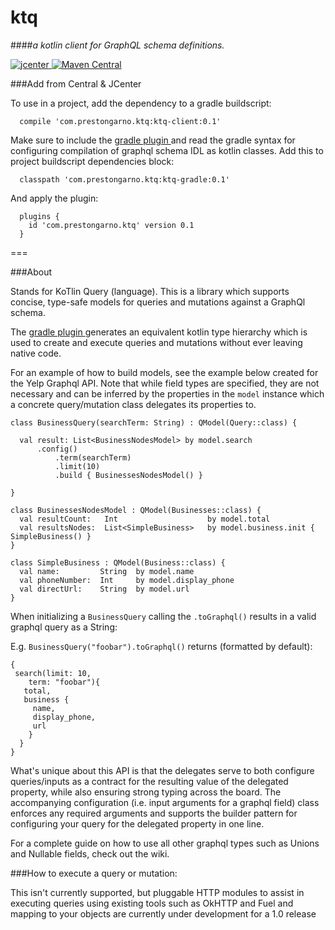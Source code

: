 # ktq 
####*a kotlin client for GraphQL schema definitions.*


 [ ![jcenter](https://api.bintray.com/packages/prestongarno/ktq/ktq-client/images/download.svg?version=0.1) ](https://bintray.com/prestongarno/ktq/ktq-client/0.1/link)
[![Maven Central](https://maven-badges.herokuapp.com/maven-central/com.prestongarno/trywithres-compat/badge.svg)](https://bintray.com/prestongarno/ktq/ktq-client/0.1/link)



###Add from Central & JCenter

To use in a project, add the dependency to a gradle buildscript:

      compile 'com.prestongarno.ktq:ktq-client:0.1'
      
Make sure to include the [ gradle plugin ](https://github.com/prestongarno/ktq-gradle) and read
 the gradle syntax for configuring compilation of graphql schema IDL as kotlin classes. 
 Add this to project buildscript dependencies block:

      classpath 'com.prestongarno.ktq:ktq-gradle:0.1'

And apply the plugin:

      plugins {
        id 'com.prestongarno.ktq' version 0.1
      }
      
      
===

###About

Stands for KoTlin Query (language). This is a library which supports concise, type-safe models for 
queries and mutations against a GraphQl schema. 

The [ gradle plugin ](https://github.com/prestongarno/ktq-gradle) generates an equivalent kotlin type hierarchy which is used to create and execute queries
and mutations without ever leaving native code.

For an example of how to build models, see the example below created for the Yelp Graphql API. 
Note that while field types are specified, they are not necessary and can be inferred by the properties
in the `model` instance which a concrete query/mutation class delegates its properties to.

    class BusinessQuery(searchTerm: String) : QModel(Query::class) {
    
      val result: List<BusinessNodesModel> by model.search
          .config()
              .term(searchTerm)
              .limit(10)
              .build { BusinessesNodesModel() }
          
    }

    class BusinessesNodesModel : QModel(Businesses::class) {
      val resultCount:   Int                    by model.total
      val resultsNodes:  List<SimpleBusiness>   by model.business.init { SimpleBusiness() }
    }

    class SimpleBusiness : QModel(Business::class) {
      val name:         String  by model.name
      val phoneNumber:  Int     by model.display_phone
      val directUrl:    String  by model.url
    }
    

When initializing a `BusinessQuery` calling the `.toGraphql()` results in a valid graphql query as a String:

E.g. `BusinessQuery("foobar").toGraphql()` returns (formatted by default):

    {
     search(limit: 10,
        term: "foobar"){
       total,
       business {
         name,
         display_phone,
         url 
        }
      }
    }
    
What's unique about this API is that the delegates serve to both configure queries/inputs as a contract for the 
resulting value of the delegated property, while also ensuring strong typing across the board. The accompanying
configuration (i.e. input arguments for a graphql field) class enforces any required arguments and supports the 
builder pattern for configuring your query for the delegated property in one line.

For a complete guide on how to use all other graphql types such as Unions and Nullable fields,
check out the wiki.

###How to execute a query or mutation:

This isn't currently supported, but pluggable HTTP modules to assist in executing queries 
using existing tools such as OkHTTP and Fuel and mapping to your objects are currently under development for a 1.0 release

